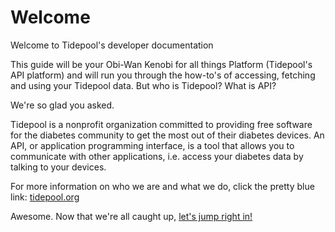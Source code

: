 <!-- omit in toc -->
# Welcome

Welcome to Tidepool's developer documentation

This guide will be your Obi-Wan Kenobi for all things Platform (Tidepool's API platform) and will run you through the how-to's of accessing, fetching and using your Tidepool data. But who is Tidepool? What is API?

We're so glad you asked.

Tidepool is a nonprofit organization committed to providing free software for the diabetes community to get the most out of their diabetes devices.
An API, or application programming interface, is a tool that allows you to communicate with other applications, i.e. access your diabetes data by talking to your devices.

For more information on who we are and what we do, click the pretty blue link: [tidepool.org](https://www.tidepool.org)

Awesome. Now that we're all caught up, [let's jump right in!](./quick-start.md)
